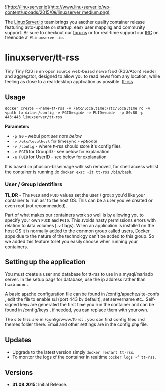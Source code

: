 ![http://linuxserver.io](http://www.linuxserver.io/wp-content/uploads/2015/06/linuxserver_medium.png)

The [LinuxServer.io](http://linuxserver.io) team brings you another quality container release featuring auto-update on startup, easy user mapping and community support. Be sure to checkout our [forums](http://forum.linuxserver.io) or for real-time support our [IRC](http://www.linuxserver.io/index.php/irc/) on freenode at `#linuxserver.io`.

# linuxserver/tt-rss

Tiny Tiny RSS is an open source web-based news feed (RSS/Atom) reader and aggregator, designed to allow you to read news from any location, while feeling as close to a real desktop application as possible. [tt-rss](https://tt-rss.org/gitlab/fox/tt-rss/wikis/home)

## Usage

```
docker create --name=tt-rss -v /etc/localtime:/etc/localtime:ro -v <path to data>:/config -e PGID=<gid> -e PUID=<uid>  -p 80:80 -p 443:443 linuxserver/tt-rss
```

**Parameters**

* `-p 80` - webui port *see note below*
* `-v /etc/localhost` for timesync - *optional*
* `-v /config` - where tt-rss should store it's config files
* `-e PGID` for GroupID - see below for explanation
* `-e PUID` for UserID - see below for explanation

It is based on phusion-baseimage with ssh removed, for shell access whilst the container is running do `docker exec -it tt-rss /bin/bash`.

### User / Group Identifiers

**TL;DR** - The `PGID` and `PUID` values set the user / group you'd like your container to 'run as' to the host OS. This can be a user you've created or even root (not recommended).

Part of what makes our containers work so well is by allowing you to specify your own `PUID` and `PGID`. This avoids nasty permissions errors with relation to data volumes (`-v` flags). When an application is installed on the host OS it is normally added to the common group called users, Docker apps due to the nature of the technology can't be added to this group. So we added this feature to let you easily choose when running your containers.

## Setting up the application 

You must create a user and database for tt-rss to use in a mysql/mariadb server. In the setup page for database, use the ip address rather than hostname...

A basic apache configuration file can be found in /config/apache/site-confs , edit the file to enable ssl (port 443 by default), set servername etc.. Self-signed keys are generated the first time you run the container and can be found in /config/keys , if needed, you can replace them with your own.

The site files are in /config/www/tt-rss , you can find config files and themes folder there. Email and other settings are in the config.php file.


## Updates

* Upgrade to the latest version simply `docker restart tt-rss`.
* To monitor the logs of the container in realtime `docker logs -f tt-rss`.



## Versions

+ **31.08.2015:** Initial Release. 
